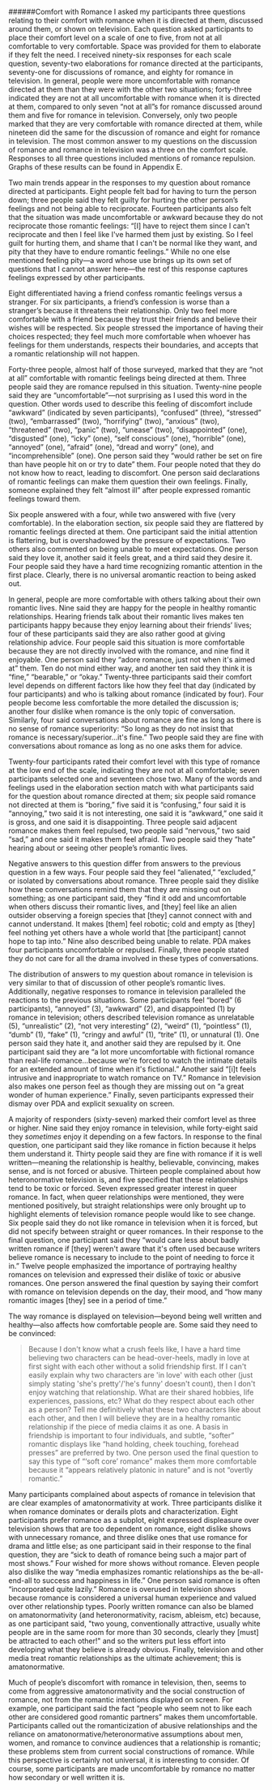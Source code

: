 ######Comfort with Romance
I asked my participants three questions relating to their comfort with romance when it is directed at them, discussed around them, or shown on television. Each question asked participants to place their comfort level on a scale of one to five, from not at all comfortable to very comfortable. Space was provided for them to elaborate if they felt the need. I received ninety-six responses for each scale question, seventy-two elaborations for romance directed at the participants, seventy-one for discussions of romance, and eighty for romance in television. In general, people were more uncomfortable with romance directed at them than they were with the other two situations; forty-three indicated they are not at all uncomfortable with romance when it is directed at them, compared to only seven “not at all”s for romance discussed around them and five for romance in television. Conversely, only two people marked that they are very comfortable with romance directed at them, while nineteen did the same for the discussion of romance and eight for romance in television. The most common answer to my questions on the discussion of romance and romance in television was a three on the comfort scale. Responses to all three questions included mentions of romance repulsion. Graphs of these results can be found in Appendix E.

Two main trends appear in the responses to my question about romance directed at participants. Eight people felt bad for having to turn the person down; three people said they felt guilty for hurting the other person’s feelings and not being able to reciprocate. Fourteen participants also felt that the situation was made uncomfortable or awkward because they do not reciprocate those romantic feelings: “[I] have to reject them since I can't reciprocate and then I feel like I've harmed them just by existing. So I feel guilt for hurting them, and shame that I can't be normal like they want, and pity that they have to endure romantic feelings.” While no one else mentioned feeling pity—a word whose use brings up its own set of questions that I cannot answer here—the rest of this response captures feelings expressed by other participants. 

Eight differentiated having a friend confess romantic feelings versus a stranger. For six participants, a friend’s confession is worse than a stranger’s because it threatens their relationship. Only two feel more comfortable with a friend because they trust their friends and believe their wishes will be respected. Six people stressed the importance of having their choices respected; they feel much more comfortable when whoever has feelings for them understands, respects their boundaries, and accepts that a romantic relationship will not happen.

Forty-three people, almost half of those surveyed, marked that they are “not at all” comfortable with romantic feelings being directed at them. Three people said they are romance repulsed in this situation. Twenty-nine people said they are “uncomfortable”—not surprising as I used this word in the question. Other words used to describe this feeling of discomfort  include “awkward” (indicated by seven participants), “confused” (three), “stressed” (two), “embarrassed” (two), “horrifying” (two), “anxious” (two), “threatened” (two), “panic” (two), “unease” (two), “disappointed” (one), “disgusted” (one), “icky” (one), “self conscious” (one), “horrible” (one), “annoyed” (one), “afraid” (one), “dread and worry” (one), and “incomprehensible” (one). One person said they “would rather be set on fire than have people hit on or try to date” them. Four people noted that they do not know how to react, leading to discomfort. One person said declarations of romantic feelings can make them question their own feelings. Finally, someone explained they felt “almost ill” after people expressed romantic feelings toward them.

Six people answered with a four, while two answered with five (very comfortable). In the elaboration section, six people said they are flattered by romantic feelings directed at them. One participant said the initial attention is flattering, but is overshadowed by the pressure of expectations. Two others also commented on being unable to meet expectations. One person said they love it, another said it feels great, and a third said they desire it. Four people said they have a hard time recognizing romantic attention in the first place. Clearly, there is no universal aromantic reaction to being asked out.

In general, people are more comfortable with others talking about their own romantic lives. Nine said they are happy for the people in healthy romantic relationships. Hearing friends talk about their romantic lives makes ten participants happy because they enjoy learning about their friends’ lives; four of these participants said they are also rather good at giving relationship advice. Four people said this situation is more comfortable because they are not directly involved with the romance, and nine find it enjoyable. One person said they “adore romance, just not when it's aimed at” them. Ten do not mind either way, and another ten said they think it is “fine,” “bearable,” or “okay.” Twenty-three participants said their comfort level depends on different factors like how they feel that day (indicated by four participants) and who is talking about romance (indicated by four). Four people become less comfortable the more detailed the discussion is; another four dislike when romance is the only topic of conversation. Similarly, four said conversations about romance are fine as long as there is no sense of romance superiority: “So long as they do not insist that romance is necessary/superior…it's fine.” Two people said they are fine with conversations about romance as long as no one asks them for advice. 

Twenty-four participants rated their comfort level with this type of romance at the low end of the scale, indicating they are not at all comfortable; seven participants selected one and seventeen chose two. Many of the words and feelings used in the elaboration section match with what participants said for the question about romance directed at them; six people said romance not directed at them is “boring,” five said it is “confusing,” four said it is “annoying,” two said it is not interesting, one said it is “awkward,” one said it is gross, and one said it is disappointing. Three people said adjacent romance makes them feel repulsed, two people said “nervous,” two said “sad,” and one said it makes them feel afraid. Two people said they “hate” hearing about or seeing other people’s romantic lives. 

Negative answers to this question differ from answers to the previous question in a few ways. Four people said they feel “alienated,” “excluded,” or isolated by conversations about romance. Three people said they dislike how these conversations remind them that they are missing out on something; as one participant said, they “find it odd and uncomfortable when others discuss their romantic lives, and [they] feel like an alien outsider observing a foreign species that [they] cannot connect with and cannot understand. It makes [them] feel robotic; cold and empty as [they]  feel nothing yet others have a whole world that [the participant]  cannot hope to tap into.” Nine also described being unable to relate. PDA makes four participants uncomfortable or repulsed. Finally, three people stated they do not care for all the drama involved in these types of conversations.

The distribution of answers to my question about romance in television is very similar to that of discussion of other people’s romantic lives. Additionally, negative responses to romance in television paralleled the reactions to the previous situations. Some participants feel “bored” (6 participants), “annoyed” (3), “awkward” (2), and disappointed (1) by romance in television; others described television romance as unrelatable (5), “unrealistic” (2), “not very interesting” (2), “weird” (1), “pointless” (1), “dumb” (1), “fake” (1), “cringy and awful” (1), “trite” (1), or unnatural (1). One person said they hate it, and another said they are repulsed by it. One participant said they are “a lot more uncomfortable with fictional romance than real-life romance…because we're forced to watch the intimate details for an extended amount of time when it's fictional.” Another said “[i]t feels intrusive and inappropriate to watch romance on TV.” Romance in television also makes one person feel as though they are missing out on “a great wonder of human experience.” Finally, seven participants expressed their dismay over PDA and explicit sexuality on screen.

A majority of responders (sixty-seven) marked their comfort level as three or higher. Nine said they enjoy romance in television, while forty-eight said they *sometimes* enjoy it depending on a few factors. In response to the final question, one participant said they like romance in fiction because it helps them understand it. Thirty people said they are fine with romance if it is well written—meaning the relationship is healthy, believable, convincing, makes sense, and is not forced or abusive. Thirteen people complained about how heteronormative television is, and five specified that these relationships tend to be toxic or forced. Seven expressed greater interest in queer romance. In fact, when queer relationships were mentioned, they were mentioned positively, but straight relationships were only brought up to highlight elements of television romance people would like to see change. Six people said they do not like romance in television when it is forced, but did not specify between straight or queer romances. In their response to the final question, one participant said they “would care less about badly written romance if [they] weren't aware that it's often used because writers believe romance is necessary to include to the point of needing to force it in.” Twelve people emphasized the importance of portraying healthy romances on television and expressed their dislike of toxic or abusive romances. One person answered the final question by saying their comfort with romance on television depends on the day, their mood, and “how many romantic images [they] see in a period of time.”

The way romance is displayed on television—beyond being well written and healthy—also affects how comfortable people are. Some said they need to be convinced:
>Because I don't know what a crush feels like, I have a hard time believing two characters can be head-over-heels, madly in love at first sight with each other without a solid friendship first. If I can't easily explain why two characters are 'in love' with each other (just simply stating 'she's pretty'/'he's funny' doesn't count), then I don't enjoy watching that relationship. What are their shared hobbies, life experiences, passions, etc? What do they respect about each other as a person? Tell me definitively what these two characters like about each other, and then I will believe they are in a healthy romantic relationship if the piece of media claims it as one.
A basis in friendship is important to four individuals, and subtle, “softer” romantic displays like “hand holding, cheek touching, forehead presses” are preferred by two. One person used the final question to say this type of “‘soft core’ romance” makes them more comfortable because it “appears relatively platonic in nature” and is not “overtly romantic.” 

Many participants complained about aspects of romance in television that are clear examples of amatonormativity at work. Three participants dislike it when romance dominates or derails plots and characterization. Eight participants prefer romance as a subplot, eight expressed displeasure over television shows that are too dependent on romance, eight dislike shows with unnecessary romance, and three dislike ones that use romance for drama and little else; as one participant said in their response to the final question, they are “sick to death of romance being such a major part of most shows.” Four wished for more shows without romance. Eleven people also dislike the way “media emphasizes romantic relationships as the be-all-end-all to success and happiness in life.” One person said romance is often “incorporated quite lazily.” Romance is overused in television shows because romance is considered a universal human experience and valued over other relationship types. Poorly written romance can also be blamed on amatonormativity (and heteronormativity, racism, ableism, etc) because, as one participant said, "two young, conventionally attractive, usually white people are in the same room for more than 30 seconds, clearly they [must] be attracted to each other!" and so the writers put less effort into developing what they believe is already obvious. Finally, television and other media treat romantic relationships as the ultimate achievement; this is amatonormative. 

Much of people’s discomfort with romance in television, then, seems to come from aggressive amatonormativity and the social construction of romance, not from the romantic intentions displayed on screen. For example, one participant said the fact “people who seem not to like each other are considered good romantic partners” makes them uncomfortable. Participants called out the romanticization of abusive relationships and the reliance on amatonormative/heteronormative assumptions about men, women, and romance to convince audiences that a relationship is romantic; these problems stem from current social constructions of romance. While this perspective is certainly not universal, it is interesting to consider. Of course, some participants are made uncomfortable by romance no matter how secondary or well written it is.